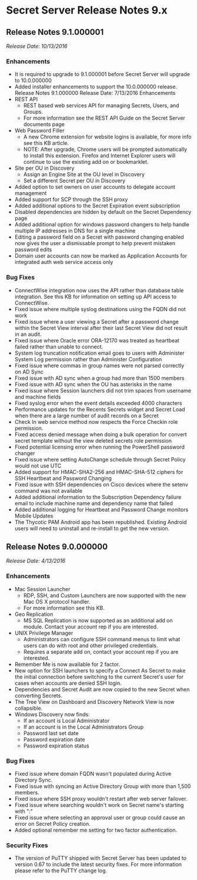[display]: # (search,content,print)
[priority]: #
[tags]: # (Release Notes)
[title]: # (Secret Server Release Notes 9.x)

# Secret Server Release Notes 9.x

## Release Notes 9.1.000001

_Release Date: 10/13/2016_

### Enhancements

- It is required to upgrade to 9.1.000001 before Secret Server will upgrade to 10.0.000000
- Added installer enhancements to support the 10.0.000000 release. Release Notes 9.1.000000 Release Date: 7/13/2016 Enhancements
- REST API
  - REST based web services API for managing Secrets, Users, and Groups.
  - For more information see the REST API Guide on the Secret Server documents page
- Web Password Filler
  - A new Chrome extension for website logins is available, for more info see this KB article.
  - NOTE: After upgrade, Chrome users will be prompted automatically to install this extension. Firefox and Internet Explorer users will continue to use the existing add on or bookmarklet.
- Site per OU in Discovery
  - Assign an Engine Site at the OU level in Discovery
  - Set a different Secret per OU in Discovery
- Added option to set owners on user accounts to delegate account management
- Added support for SCP through the SSH proxy
- Added additional options to the Secret Expiration event subscription
- Disabled dependencies are hidden by default on the Secret Dependency page
- Added additional option for windows password changers to help handle multiple IP addresses in DNS for a single machine
- Editing a password field on a Secret with password changing enabled now gives the user a dismissable prompt to help prevent mistaken password edits
- Domain user accounts can now be marked as Application Accounts for integrated auth web service access only

### Bug Fixes

- ConnectWise integration now uses the API rather than database table integration. See this KB for information on setting up API access to ConnectWise.
- Fixed issue where multiple syslog destinations using the FQDN did not work
- Fixed issue where a user viewing a Secret after a password change within the Secret View interval after their last Secret View did not result in an audit.
- Fixed issue where Oracle error ORA-12170 was treated as heartbeat failed rather than unable to connect.
- System log truncation notification email goes to users with Administer System Log permission rather than Administer Configuration
- Fixed issue where commas in group names were not parsed correctly on AD Sync
- Fixed issue with AD sync when a group had more than 1500 members
- Fixed issue with AD sync when the OU has asterisks in the name
- Fixed issue where Session launchers did not trim spaces from username and machine fields
- Fixed syslog error when the event details exceeded 4000 characters
- Performance updates for the Recents Secrets widget and Secret Load when there are a large number of audit records on a Secret
- Check In web service method now respects the Force Checkin role permission.
- Fixed access denied message when doing a bulk operation for convert secret template without the view deleted secrets role permission
- Fixed potential licensing error when running the PowerShell password changer
- Fixed issue where setting AutoChange schedule through Secret Policy would not use UTC
- Added support for HMAC-SHA2-256 and HMAC-SHA-512 ciphers for SSH Heartbeat and Password Changing
- Fixed issue with SSH dependencies on Cisco devices where the setenv command was not available
- Added additional information to the Subscription Dependency failure email to include machine name and dependency name that failed
- Added additional logging for Heartbeat and Password Change monitors Mobile Updates
- The Thycotic PAM Android app has been republished. Existing Android users will need to uninstall and re-install to get the new version.

## Release Notes 9.0.000000

_Release Date: 4/13/2016_

### Enhancements

- Mac Session Launcher
  - RDP, SSH, and Custom Launchers are now supported with the new Mac OS X protocol handler.
  - For more information see this KB.
- Geo Replication
  - MS SQL Replication is now supported as an additional add on module. Contact your account rep if you are interested.
- UNIX Privilege Manager
  - Administrators can configure SSH command menus to limit what users can do with root and other privileged credentials.
  - Requires a separate add on, contact your account rep if you are interested.
- Remember Me is now available for 2 factor.
- New option for SSH launchers to specify a Connect As Secret to make the initial connection before switching to the current Secret's user for cases when accounts are denied SSH login.
- Dependencies and Secret Audit are now copied to the new Secret when converting Secrets.
- The Tree View on Dashboard and Discovery Network View is now collapsible.
- Windows Discovery now finds:
  - If an account is Local Administrator
  - If an account is in the Local Administrators Group
  - Password last set date
  - Password expiration date
  - Password expiration status

### Bug Fixes

- Fixed issue where domain FQDN wasn't populated during Active Directory Sync.
- Fixed issue with syncing an Active Directory Group with more than 1,500 members.
- Fixed issue where SSH proxy wouldn't restart after web server failover.
- Fixed issue where searching wouldn't work on Secret name's starting with ":"
- Fixed issue where selecting an approval user or group could cause an error on Secret Policy creation.
- Added optional remember me setting for two factor authentication.

### Security Fixes

- The version of PuTTY shipped with Secret Server has been updated to version 0.67 to include the latest security fixes. For more information please refer to the PuTTY change log.


